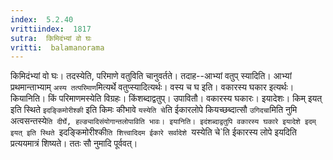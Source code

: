 ```yaml
---
index:  5.2.40
vrittiindex:  1817
sutra:  किमिदंभ्यां वो घः
vritti:  balamanorama 
---
```


किमिदंभ्यां वो घः। तदस्येति, परिमाणे वतुविति चानुवर्तते। तदाह--आभ्यां वतुप् स्यादिति। आभ्यां प्रथमान्ताभ्याम् `अस्य तत्परिमाण`मित्यर्थे वतुप्स्यादित्यर्थः। वस्य च घ इति। वकारस्य घकार इत्यर्थः। कियानिति। किं परिमाणमस्येति विग्रहः। किंशब्दाद्वतुप्। उपावितौ। वकारस्य घकारः। इयादेशः। किम् इयत् इति स्थिते `इदङ्किमोरीश्की` इति किमः कीभावे `यस्येति चे`ति ईकारलोपे कियच्छब्दात्सौ `उगिदचा`मिति नुमि अत्वसन्तस्ये`ति दीर्घे, हल्ङ्यादिसंयोगान्तलोपाविति भावः। इयानिति। इदंशब्दाद्वतुपि वकारस्य घकारे इयादेशे इदम् इयत् इति स्थिते `इदङ्किमोरीश्की`ति शित्त्वादिदम ईकारे सर्वादेशे `यस्येति चे`ति ईकारस्य लोपे इयदिति प्रत्ययमात्रं शिष्यते। ततः सौ नुमादि पूर्ववत्। 

